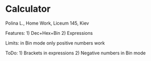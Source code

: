 # Calculator


Polina L., Home Work, Liceum 145, Kiev



Features: 1) Dec+Hex+Bin 2) Expressions 

Limits: in Bin mode only positive numbers work

ToDo: 1) Brackets in expressions 2) Negative numbers in Bin mode

